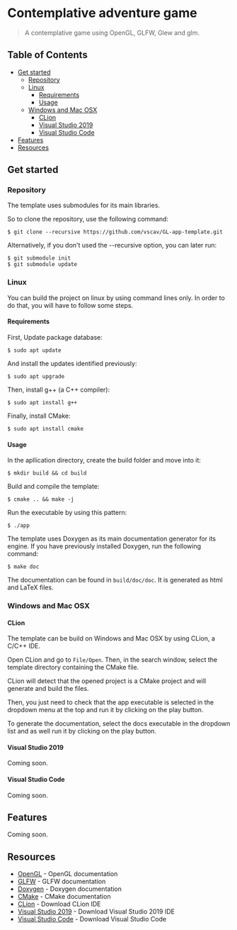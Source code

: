 # Contemplative adventure game

> A contemplative game using OpenGL, GLFW, Glew and glm.

## Table of Contents

* [Get started](#get-started)
  * [Repository](#repository)
  * [Linux](#linux)
    * [Requirements](#requirements)
    * [Usage](#usage)
  * [Windows and Mac OSX](#windows-and-mac-osx)
    * [CLion](#clion)
    * [Visual Studio 2019](#visual-studio-2019)
    * [Visual Studio Code](#visual-studio-code)
* [Features](#features)
* [Resources](#resources)

## Get started

### Repository

The template uses submodules for its main libraries.

So to clone the repository, use the following command:

```
$ git clone --recursive https://github.com/vscav/GL-app-template.git
```

Alternatively, if you don't used the --recursive option, you can later run:

```
$ git submodule init
$ git submodule update
```

### Linux

You can build the project on linux by using command lines only. In order to do that, you will have to follow some steps.

#### Requirements

First, Update package database:

```
$ sudo apt update
```

And install the updates identified previously:

```
$ sudo apt upgrade
```

Then, install g++ (a C++ compiler):

```
$ sudo apt install g++
```

Finally, install CMake:

```
$ sudo apt install cmake
```

#### Usage

In the apllication directory, create the build folder and move into it:

```
$ mkdir build && cd build
```

Build and compile the template:

```
$ cmake .. && make -j
```

Run the executable by using this pattern:

```
$ ./app
```

The template uses Doxygen as its main documentation generator for its engine. If you have previously installed Doxygen, run the following command:

```
$ make doc
```

The documentation can be found in `build/doc/doc`. It is generated as html and LaTeX files.

### Windows and Mac OSX

#### CLion

The template can be build on Windows and Mac OSX by using CLion, a C/C++ IDE.

Open CLion and go to `File/Open`. Then, in the search window, select the template directory containing the CMake file.

CLion will detect that the opened project is a CMake project and will generate and build the files.

Then, you just need to check that the app executable is selected in the dropdown menu at the top and run it by clicking on the play button.

To generate the documentation, select the docs executable in the dropdown list and as well run it by clicking on the play button.

#### Visual Studio 2019

Coming soon.

#### Visual Studio Code

Coming soon.

## Features

Coming soon.

## Resources

- [OpenGL](https://www.khronos.org/registry/OpenGL-Refpages/gl4/) - OpenGL documentation
- [GLFW](https://www.glfw.org/documentation.html) - GLFW documentation
- [Doxygen](https://www.doxygen.nl/manual/index.html) - Doxygen documentation
- [CMake](https://cmake.org/cmake/help/v3.19/) - CMake documentation
- [CLion](https://www.jetbrains.com/fr-fr/clion/) - Download CLion IDE
- [Visual Studio 2019](https://visualstudio.microsoft.com/fr/vs/) - Download Visual Studio 2019 IDE
- [Visual Studio Code](https://code.visualstudio.com/) - Download Visual Studio Code

